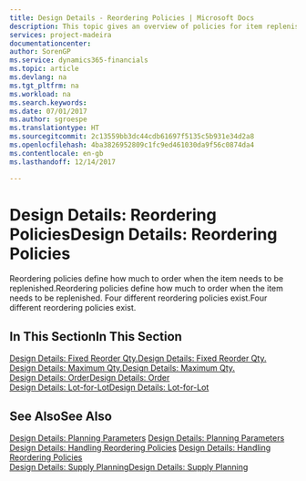 ```yaml
---
title: Design Details - Reordering Policies | Microsoft Docs
description: This topic gives an overview of policies for item replenishment.
services: project-madeira
documentationcenter: 
author: SorenGP
ms.service: dynamics365-financials
ms.topic: article
ms.devlang: na
ms.tgt_pltfrm: na
ms.workload: na
ms.search.keywords: 
ms.date: 07/01/2017
ms.author: sgroespe
ms.translationtype: HT
ms.sourcegitcommit: 2c13559bb3dc44cdb61697f5135c5b931e34d2a8
ms.openlocfilehash: 4ba3826952809c1fc9ed461030da9f56c0874da4
ms.contentlocale: en-gb
ms.lasthandoff: 12/14/2017

---
```

# <a name="design-details-reordering-policies"></a><span data-ttu-id="a4274-103">Design Details: Reordering Policies</span><span class="sxs-lookup"><span data-stu-id="a4274-103">Design Details: Reordering Policies</span></span>
<span data-ttu-id="a4274-104">Reordering policies define how much to order when the item needs to be replenished.</span><span class="sxs-lookup"><span data-stu-id="a4274-104">Reordering policies define how much to order when the item needs to be replenished.</span></span> <span data-ttu-id="a4274-105">Four different reordering policies exist.</span><span class="sxs-lookup"><span data-stu-id="a4274-105">Four different reordering policies exist.</span></span>  

## <a name="in-this-section"></a><span data-ttu-id="a4274-106">In This Section</span><span class="sxs-lookup"><span data-stu-id="a4274-106">In This Section</span></span>  
[<span data-ttu-id="a4274-107">Design Details: Fixed Reorder Qty.</span><span class="sxs-lookup"><span data-stu-id="a4274-107">Design Details: Fixed Reorder Qty.</span></span>](design-details-fixed-reorder-qty.md)  
[<span data-ttu-id="a4274-108">Design Details: Maximum Qty.</span><span class="sxs-lookup"><span data-stu-id="a4274-108">Design Details: Maximum Qty.</span></span>](design-details-maximum-qty.md)  
[<span data-ttu-id="a4274-109">Design Details: Order</span><span class="sxs-lookup"><span data-stu-id="a4274-109">Design Details: Order</span></span>](design-details-order.md)  
[<span data-ttu-id="a4274-110">Design Details: Lot-for-Lot</span><span class="sxs-lookup"><span data-stu-id="a4274-110">Design Details: Lot-for-Lot</span></span>](design-details-lot-for-lot.md)  

## <a name="see-also"></a><span data-ttu-id="a4274-111">See Also</span><span class="sxs-lookup"><span data-stu-id="a4274-111">See Also</span></span>  
<span data-ttu-id="a4274-112">[Design Details: Planning Parameters](design-details-planning-parameters.md) </span><span class="sxs-lookup"><span data-stu-id="a4274-112">[Design Details: Planning Parameters](design-details-planning-parameters.md) </span></span>  
<span data-ttu-id="a4274-113">[Design Details: Handling Reordering Policies](design-details-handling-reordering-policies.md) </span><span class="sxs-lookup"><span data-stu-id="a4274-113">[Design Details: Handling Reordering Policies](design-details-handling-reordering-policies.md) </span></span>  
[<span data-ttu-id="a4274-114">Design Details: Supply Planning</span><span class="sxs-lookup"><span data-stu-id="a4274-114">Design Details: Supply Planning</span></span>](design-details-supply-planning.md)

